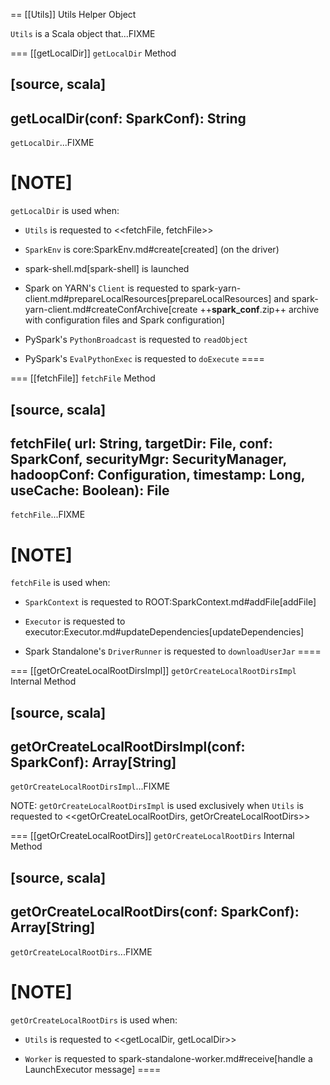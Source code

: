 == [[Utils]] Utils Helper Object

`Utils` is a Scala object that...FIXME

=== [[getLocalDir]] `getLocalDir` Method

[source, scala]
----
getLocalDir(conf: SparkConf): String
----

`getLocalDir`...FIXME

[NOTE]
====
`getLocalDir` is used when:

* `Utils` is requested to <<fetchFile, fetchFile>>

* `SparkEnv` is core:SparkEnv.md#create[created] (on the driver)

* spark-shell.md[spark-shell] is launched

* Spark on YARN's `Client` is requested to spark-yarn-client.md#prepareLocalResources[prepareLocalResources] and spark-yarn-client.md#createConfArchive[create ++__spark_conf__.zip++ archive with configuration files and Spark configuration]

* PySpark's  `PythonBroadcast` is requested to `readObject`

* PySpark's  `EvalPythonExec` is requested to `doExecute`
====

=== [[fetchFile]] `fetchFile` Method

[source, scala]
----
fetchFile(
  url: String,
  targetDir: File,
  conf: SparkConf,
  securityMgr: SecurityManager,
  hadoopConf: Configuration,
  timestamp: Long,
  useCache: Boolean): File
----

`fetchFile`...FIXME

[NOTE]
====
`fetchFile` is used when:

* `SparkContext` is requested to ROOT:SparkContext.md#addFile[addFile]

* `Executor` is requested to executor:Executor.md#updateDependencies[updateDependencies]

* Spark Standalone's `DriverRunner` is requested to `downloadUserJar`
====

=== [[getOrCreateLocalRootDirsImpl]] `getOrCreateLocalRootDirsImpl` Internal Method

[source, scala]
----
getOrCreateLocalRootDirsImpl(conf: SparkConf): Array[String]
----

`getOrCreateLocalRootDirsImpl`...FIXME

NOTE: `getOrCreateLocalRootDirsImpl` is used exclusively when `Utils` is requested to <<getOrCreateLocalRootDirs, getOrCreateLocalRootDirs>>

=== [[getOrCreateLocalRootDirs]] `getOrCreateLocalRootDirs` Internal Method

[source, scala]
----
getOrCreateLocalRootDirs(conf: SparkConf): Array[String]
----

`getOrCreateLocalRootDirs`...FIXME

[NOTE]
====
`getOrCreateLocalRootDirs` is used when:

* `Utils` is requested to <<getLocalDir, getLocalDir>>

* `Worker` is requested to spark-standalone-worker.md#receive[handle a LaunchExecutor message]
====
